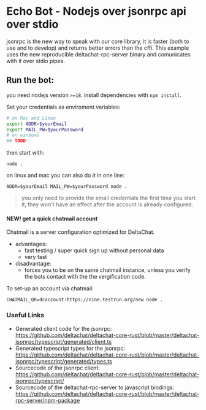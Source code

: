 # Echo Bot - Nodejs over jsonrpc api over stdio

jsonrpc is the new way to speak with our core library, it is faster (both to use and to develop) and returns better errors than the cffi.
This example uses the new reproducible deltachat-rpc-server binary and comunicates with it over stdio pipes.

## Run the bot:

you need nodejs version `>=18`.
install dependencies with `npm install`.

Set your credentials as enviroment variables:

```sh
# on Mac and Linux
export ADDR=$yourEmail
export MAIL_PW=$yourPassword
# on windows
## TODO
```

then start with:

```
node .
```

on linux and mac you can also do it in one line:

```
ADDR=$yourEmail MAIL_PW=$yourPassword node .
```

> you only need to provide the email credentials the first time you start it, they won't have an effect after the account is already configured.

#### NEW! get a quick chatmail account

Chatmail is a server configuration optimized for DeltaChat.

- advantages:
    - fast testing / super quick sign up without personal data
    - very fast
- disadvantage:
    - forces you to be on the same chatmail instance, unless you verify the bots contact with the the vergification code.


To set-up an account via chatmail:
```
CHATMAIL_QR=dcaccount:https://nine.testrun.org/new node .
```

### Useful Links

- Generated client code for the jsonrpc: https://github.com/deltachat/deltachat-core-rust/blob/master/deltachat-jsonrpc/typescript/generated/client.ts
- Generated typescript types for the jsonrpc: https://github.com/deltachat/deltachat-core-rust/blob/master/deltachat-jsonrpc/typescript/generated/types.ts
- Sourcecode of the jsonrpc client: https://github.com/deltachat/deltachat-core-rust/blob/master/deltachat-jsonrpc/typescript/
- Sourcecode of the deltachat-rpc-server to javascript bindings: https://github.com/deltachat/deltachat-core-rust/blob/master/deltachat-rpc-server/npm-package


